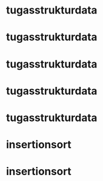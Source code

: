 # tugasstrukturdata
# tugasstrukturdata
# tugasstrukturdata
# tugasstrukturdata
# tugasstrukturdata
# insertionsort
# insertionsort

